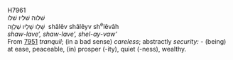 <body>
  <p>H7961<br>  שׁלוה    שׁליו    שׁלו  <br> שָׁלֵו  שָׁלֵיו  שְׁלֵוָה  ‎  shâlêv  shâlêyv  sh<sup>e</sup>lêvâh  <br><i>shaw-lave‘,</i> <i>shaw-lave‘,</i> <i>shel-ay-vaw‘ </i><br>From <a href="h7951.htm">7951</a>  <i>tranquil</i>; (in a bad sense) <i>careless</i>; abstractly <i>security: - </i>(being) at ease, peaceable, (in) prosper (-ity), quiet (-ness), wealthy.<br></p>
 </body>